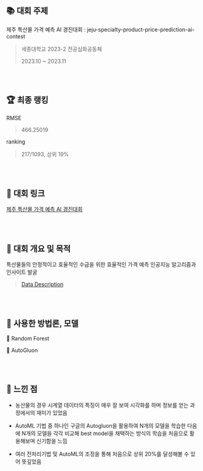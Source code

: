## :books: 대회 주제 
제주 특산물 가격 예측 AI 경진대회 : jeju-specialty-product-price-prediction-ai-contest

> 세종대학교 2023-2 전공심화공동체
> 
> 2023.10 ~ 2023.11

<br/><br/>

## 🏆 최종 랭킹
RMSE
> 466.25019

ranking 
> 217/1093, 상위 19%

<br/><br/>

## :star2: 대회 링크
[제주 특산물 가격 예측 AI 경진대회](https://dacon.io/competitions/official/236176/)

<br/><br/>

## :star2: 대회 개요 및 목적
특산물들의 안정적이고 효율적인 수급을 위한 효율적인 가격 예측 인공지능 알고리즘과 인사이트 발굴


> [Data Description](https://dacon.io/competitions/official/236176/data)

<br/><br/>

## :star2: 사용한 방법론, 모델
📌 Random Forest

📌 AutoGluon

<br/><br/>

## :star2: 느낀 점
- 농산물의 경우 시계열 데이터의 특징이 매우 잘 보여 시각화를 하며 정보를 얻는 과정에서의 재미가 있었음

- AutoML 기법 중 하나인 구글의 Autogluon을 활용하여 N개의 모델을 학습한 다음에 N개의 모델을 각각 비교해 best model을 채택하는 방식의 학습을 처음으로 활용해보며 신기함을 느낌

- 여러 전처리기법 및 AutoML의 조정을 통해 처음으로 상위 20%를 달성해볼 수 있어 뜻깊었음
